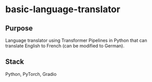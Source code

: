 # basic-language-translator

## Purpose
Language translator using Transformer Pipelines in Python that can translate English to French (can be modified to German).

## Stack
Python, PyTorch, Gradio
